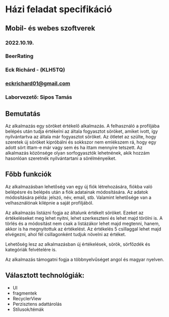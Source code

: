 # Házi feladat specifikáció

## Mobil- és webes szoftverek
### 2022.10.19.
### BeerRating
### Eck Richárd - (KLH5TQ)
### eckrichard01@gmail.com
### Laborvezető: Sipos Tamás

## Bemutatás

Az alkalmazás egy söröket értékelő alkalmazás. A felhasználó a profiljába belépés után tudja értékelni az általa fogyasztot söröket, amiket ivott, így nyilvántartva az általa már fogyasztot söröket. Az ötletet az szülte, hogy szeretek új söröket kipróbálni és sokkszor nem emlékszem rá, hogy egy adott sört ittam-e már vagy sem és ha ittam mennyire tetszett. Az alkalmazás közönsége olyan sorfogyasztók lehetnének, akik hozzám hasonlóan szeretnék nyilvántartani a sörélményeiket.

## Főbb funkciók

Az alkalmazásban lehetőség van egy új fiók létrehozására, fiókba való belépésre és belépés után a fiók adatainak módosítására. Az adatok módosítására példa: jelszó, név, email, stb. Valamint lehetősége van a velhasználónak kilépnie a saját profiljából.

Az alkalmazás listázni fogja az általunk értékelt söröket. Ezeket az értékeléseket meg lehet nyitni, lehet szerkeszteni és lehet majd törölni is. A törlés és a módosítást nem csak a listázákor lehet majd megtenni, hanem, akkor is ha megnyitottuk az értékelést. Az értékelés 5 csillaggal lehet majd elvégezni, ahol fél csillagonként tudjuk növelni az értéket.

Lehetőség lesz az alkalmazásban új értékelések, sörök, sörfőzdék és kategóriák felvételére is.

Az alkalmazás támogatni fogja a többnyelvűséget angol és magyar nyelven.

## Választott technológiák:

- UI
- fragmentek
- RecyclerView
- Perzisztens adattárolás
- Stílusok/témák